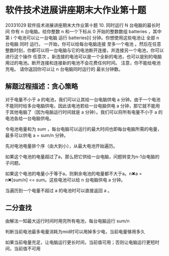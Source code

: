 # 软件技术进展讲座期末大作业第十题
20331029 软件技术进展讲座期末大作业第十题
10. 同时运行 N 台电脑的最长时间
你有 n 台电脑。给你整数 n 和一个下标从 0 开始的整数数组 batteries ，其中第 i 个电池可以让一台电脑 运行 batteries[i] 分钟。你想使用这些电池让 全部 n 台电脑 同时 运行。
一开始，你可以给每台电脑连接 至多一个电池 。然后在任意整数时刻，你都可以将一台电脑与它的电池断开连接，并连接另一个电池，你可以进行这个操作 任意次 。新连接的电池可以是一个全新的电池，也可以是别的电脑用过的电池。断开连接和连接新的电池不会花费任何时间。
注意，你不能给电池充电。
请你返回你可以让 n 台电脑同时运行的 最长分钟数。

## 解题过程描述：贪心策略

对于电量不小于 a 的电池，我们可以让其给一台电脑供电 a 分钟。由于一个电池不能同时给多台电脑供电，因此该电池若给一台电脑供电 a 分钟，那它就不能用于其他电脑了（因为电脑运行时间就是 a 分钟）。我们可以将所有电量不小于 a 的电池各给一台电脑供电。

令电池电量和为 sum ，每台电脑可以运行的最大时间也即每台电脑所需的电量，最多可以供电 a = sum/n 分钟。

先对电池电量排个序（由大到小），从最大电池开始遍历。

如果这个电池的电量超过了a，那么把它供给一台电脑，问题转变为n-1台电脑的子问题。

如果这个电池的电量小于等于a，则剩余电池的电量都不大于a。n✖a = n✖[sum/n] <= sum。这些电池可以给 n 台电脑供电 a 分钟。

当遍历到一个电量不超过 a 的电池时可以直接返回 a 。

## 二分查找

由解法一知最大运行时间时用完所有电池，每台电脑运行 sum/n

判断当前电池最多电量消耗为mid时可以用掉多少电，当前电量够用多久

如果当前电量充足，让电脑运行更长时间，当前值可用；否则让电脑运行更短时间，当前值不可用
